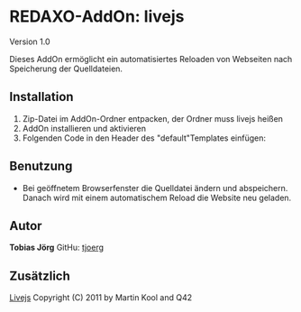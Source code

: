 REDAXO-AddOn: livejs
=======================

Version 1.0

Dieses AddOn ermöglicht ein automatisiertes Reloaden von Webseiten nach Speicherung der Quelldateien.


Installation
------------

1. Zip-Datei im AddOn-Ordner entpacken, der Ordner muss livejs heißen
2. AddOn installieren und aktivieren
3. Folgenden Code in den Header des "default"Templates einfügen: <?php if (function_exists('getLivejs')) getLivejs() ?>

Benutzung
---------

* Bei geöffnetem Browserfenster die Quelldatei ändern und abspeichern. Danach wird mit einem automatischem Reload die Website neu geladen.

Autor
------------

**Tobias Jörg** GitHu: [tjoerg](https://github.com/tjoerg "GitHub tjoerg")

Zusätzlich
------------

[Livejs](http://www.livejs.com/ "Live.js") Copyright (C) 2011 by Martin Kool and Q42
